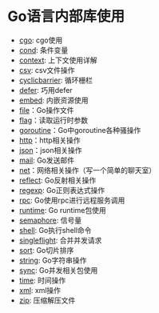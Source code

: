 # Go语言内部库使用

- [cgo](cgo): cgo使用
- [cond](cond): 条件变量
- [context](context): 上下文使用详解
- [csv](csv): csv文件操作
- [cyclicbarrier](cyclicbarrier): 循环栅栏
- [defer](defer): 巧用defer
- [embed](embed): 内嵌资源使用
- [file](file)：Go操作文件
- [flag](flag)：读取运行时参数
- [goroutine](goroutine)：Go中goroutine各种骚操作
- [http](http)：http相关操作
- [json](json)：json相关操作
- [mail](mail): Go发送邮件
- [net](net)：网络相关操作（写一个简单的聊天室）
- [reflect](reflect): Go反射相关操作
- [regexp](regexp): Go正则表达式操作
- [rpc](rpc): Go使用rpc进行远程服务调用
- [runtime](runtime): Go runtime包使用
- [semaphore](semaphore): 信号量
- [shell](shell): Go执行shell命令
- [singleflight](singleflight): 合并并发请求
- [sort](sort): Go切片排序
- [string](string): Go字符串操作
- [sync](sync): Go并发相关包使用
- [time](time): 时间操作
- [xml](xml): xml操作
- [zip](zip): 压缩解压文件